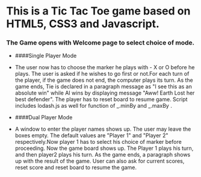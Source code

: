 # This is a Tic Tac Toe game based on HTML5, CSS3 and Javascript. 
### The Game opens with Welcome page to select choice of mode.

* ####Single Player Mode 
- The user now has to choose the marker he plays with - X or O before he plays. The user is asked if he wishes to go first or not.For each turn of the player, if the game does not end, the computer plays its turn. As the game ends, Tie is declared in a paragraph message as "I see this as an absolute win" while AI wins by displaying message "Aww! Earth Lost her best defender". The player has to reset board to resume game. Script includes lodash.js as well for function of _.minBy and _.maxBy .

* ####Dual Player Mode 
- A window to enter the player names shows up. The user may leave the boxes empty. The default values are "Player 1" and "Player 2" respectively.Now player 1 has to select his choice of marker before proceeding. Now the game board shows up. The Player 1 plays his turn, and then player2 plays his turn. As the game ends, a paragraph shows up with the result of the game. User can also ask for current scores, reset score and reset board to resume the game.
